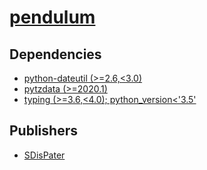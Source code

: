 # [pendulum](https://pypi.org/project/pendulum)

## Dependencies
- [python-dateutil (>=2.6,<3.0)](packages/p/python-dateutil.md)
- [pytzdata (>=2020.1)](packages/p/pytzdata.md)
- [typing (>=3.6,<4.0); python_version<'3.5'](packages/t/typing.md)



## Publishers
- [SDisPater](https://pypi.org/user/SDisPater)

